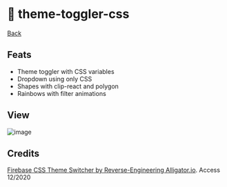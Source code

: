 # :closed_book: theme-toggler-css

[Back](https://github.com/sganzerla/projetinhos-html/)

## Feats

* Theme toggler with CSS variables
* Dropdown using only CSS
* Shapes with clip-react and polygon
* Rainbows with filter animations

## View

![image](./Peek%2005-12-2020%2017-19.gif)

## Credits

[Firebase CSS Theme Switcher by Reverse-Engineering Alligator.io](https://youtu.be/rXuHGLzSmSE). Access 12/2020
